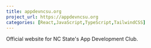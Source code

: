 ```yaml
---
title: appdevncsu.org
project_url: https://appdevncsu.org
categories: [React,JavaScript,TypeScript,TailwindCSS]
---
```

Official website for NC State's App Development Club.
